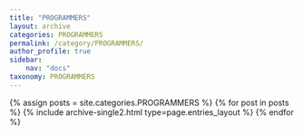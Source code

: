 ```yaml
---
title: "PROGRAMMERS"
layout: archive
categories: PROGRAMMERS
permalink: /category/PROGRAMMERS/
author_profile: true
sidebar:
    nav: "docs"
taxonomy: PROGRAMMERS
---
```


{% assign posts = site.categories.PROGRAMMERS %}
{% for post in posts %} {% include archive-single2.html type=page.entries_layout %} {% endfor %}